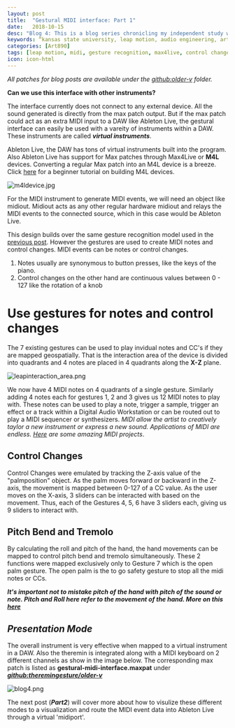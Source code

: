 ```yaml
---
layout: post
title:  "Gestural MIDI interface: Part 1"
date:   2018-10-15
desc: "Blog 4: This is a blog series chronicling my independent study work at the DX Media Lab, Kansas State University."
keywords: “kansas state university, leap motion, audio engineering, art, music, music technology, computer science, machine learning, gesture recognition, midi, audio filters, research, independent study, ableton live, mapping"
categories: [Art890]
tags: [leap motion, midi, gesture recognition, max4live, control changes]
icon: icon-html
---
```

*All patches for blog posts are available under the [github:older-v](https://github.com/sandcobainer/gesturalmusicinterfaces/tree/master/theremingesture/older-v) folder.*

**Can we use this interface with other instruments?**

The interface currently does not connect to any external device. All the sound generated is directly from the max patch output. But if the max patch could act as an extra MIDI input to a DAW like Ableton Live, the gestural interface can easily be used with a vareity of instruments within a DAW. These instruments are called ***virtual instruments***.

Ableton Live, the DAW has tons of virtual instruments built into the program. Also Ableton Live has support for Max patches through Max4Live or **M4L** devices. Converting a regular Max patch into an M4L device is a breeze. 
Click [here](https://www.ableton.com/en/blog/build-max-live-device-beginner-tutorials-point-blank/) for a beginner tutorial on building M4L devices.

<img align="middle" src="https://1cyjknyddcx62agyb002-web-assets.s3.amazonaws.com/mfl_update518/intro-hp.png" alt="m4ldevice.jpg" class="center"/>

For the MIDI instrument to generate MIDI events, we will need an object like midiout. Midiout acts as any other regular hardware midiout and relays the MIDI events to the connected source, which in this case would be Ableton Live.


This design builds over the same gesture recognition model used in the [previous post](). However the gestures are used to create MIDI notes and control changes.
MIDI events can be notes or control changes. 

1. Notes usually are synonymous to button presses, like the keys of the piano.
2. Control changes on the other hand are continuous values between 0 - 127 like the rotation of a knob

# **Use gestures for notes and control changes**

The 7 existing gestures can be used to play invidual notes and CC's if they are mapped geospatially. That is the interaction area of the device is divided into quadrants and 4 notes are placed in 4 quadrants along the **X-Z** plane. 

<img src="http://blog.leapmotion.com/wp-content/uploads/2014/07/leap-motion-interaction-area.png" alt="leapinteraction_area.png" class="center">

We now have 4 MIDI notes on 4 quadrants of a single gesture. Similarly adding 4 notes each for gestures 1, 2 and 3 gives us 12 MIDI notes to play with. These notes can be used to play a note, trigger a sample, trigger an effect or a track within a Digital Audio Workstation or can be routed out to play a MIDI sequencer or synthesizers. *MIDI allow the artist to creatively taylor a new instrument or express a new sound. Applications of MIDI are endless. [Here](https://www.musicradar.com/news/tech/7-crazy-but-cool-midi-controllers-586479) are some amazing MIDI projects*.

## **Control Changes**
Control Changes were emulated by tracking the Z-axis value of the "palmposition" object. As the palm moves forward or backward in the Z-axis, the movement is mapped between 0-127 of a CC value. As the user moves on the X-axis, 3 sliders can be interacted with based on the movement. Thus, each of the Gestures 4, 5, 6 have 3 sliders each, giving us 9 sliders to interact with.

## **Pitch Bend and Tremolo**
By calculating the roll and pitch of the hand, the hand movements can be mapped to control pitch bend and tremolo simultaneously. These 2 functions were mapped exclusively only to Gesture 7 which is the open palm gesture. The open palm is the to go safety gesture to stop all the midi notes or CCs.

***It's important not to mistake pitch of the hand with pitch of the sound or note. Pitch and Roll here refer to the movement of the hand. More on this [here](https://howthingsfly.si.edu/flight-dynamics/roll-pitch-and-yaw)***


## *Presentation Mode*
The overall instrument is very effective when mapped to a virtual instrument in a DAW. Also the theremin is integrated along with a MIDI keyboard on 2 different channels as show in the image below. The corresponding max patch is listed as **gestural-midi-interface.maxpat** under ***[github:theremingesture/older-v](https://github.com/sandcobainer/gesturalmusicinterfaces/tree/master/theremingesture/older-v)***

<img src="{{ site.baseurl }}/static/assets/img/blog/art890/blog4presentation.png" alt="blog4.png" class="center" />

The next post (***Part2***) will cover more about how to visulize these different modes to a visualization and route the MIDI event data into Ableton Live through a virtual 'midiport'.